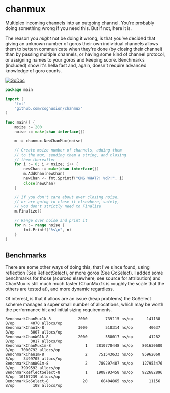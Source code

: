 # chanmux
Multiplex incoming channels into an outgoing channel. 
You're probably doing something wrong if you need this. 
But if not, here it is.

The reason you _might_ not be doing it wrong, is that you've decided that giving an unknown number of goros their own 
individual channels allows them to bettern communicate when they're done (by closing their channel) than by passing multiple
channels, or having some kind of channel protocol, or assigning names to your goros and keeping score. Benchmarks (included) show 
it's hella fast and, again, doesn't require advanced knowledge of goro counts.

[![GoDoc](https://godoc.org/github.com/cognusion/chanmux?status.svg)](https://godoc.org/github.com/cognusion/chanmux)

```go
package main

import (
	"fmt"
	"github.com/cognusion/chanmux"
)

func main() {
	msize := 200
	noise := make(chan interface{})

	m := chanmux.NewChanMux(noise)

	// Create msize number of channels, adding them
	// to the mux, sending them a string, and closing
	// them thereafter
	for i := 0; i < msize; i++ {
		newChan := make(chan interface{})
		m.AddChan(newChan)
		newChan <- fmt.Sprintf("OMG WHAT?! %d?!", i)
		close(newChan)
	}

	// If you don't care about ever closing noise,
	// or are going to close it elsewhere, safely,
	// you don't strictly need to Finalize
	m.Finalize()

	// Range over noise and print it
	for n := range noise {
		fmt.Printf("%s\n", n)
	}
}
```

## Benchmarks

There are some other ways of doing this, that I've since found, using reflection (See ReflectSelect), or more 
goros (See GoSelect). I added some benchmarks for those (sourced elsewhere, see source for attribution) and ChanMux 
is still much much faster (ChanMux1k is roughly the scale that the others are tested at), and more dynamic regardless. 

Of interest, is that if allocs are an issue (heap problems) the GoSelect scheme manages a super small number of 
allocations, which may be worth the performance hit and initial sizing requirements.


```
BenchmarkChanMux1k-8       	    2000	    739115 ns/op	  141138 B/op	    4070 allocs/op
BenchmarkChan1k-8          	    3000	    518314 ns/op	   40637 B/op	    3007 allocs/op
BenchmarkChanWG1k-8        	    2000	    558017 ns/op	   41282 B/op	    3017 allocs/op
BenchmarkChanMux1m-8       	       1	2810778448 ns/op	801630600 B/op	 7000792 allocs/op
BenchmarkChan1m-8          	       2	 751543633 ns/op	95962060 B/op	 3499705 allocs/op
BenchmarkChanWG1m-8        	       2	 789297487 ns/op	127953476 B/op	 3999592 allocs/op
BenchmarkReflectSelect-8   	       1	1908793458 ns/op	922682896 B/op	10107239 allocs/op
BenchmarkGoSelect-8        	      20	  68404865 ns/op	   11156 B/op	     108 allocs/op
```
